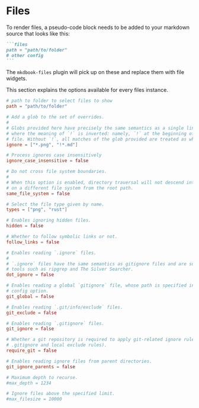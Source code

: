 # Files

To render files, a pseudo-code block needs to be added to your markdown source
that looks like this:

~~~markdown
```files
path = "path/to/folder"
# other config
```
~~~

The `mkdbook-files` plugin will pick up on these and replace them with file widgets.

This section explains the options available for every files instance.

```toml
# path to folder to select files to show
path = "path/to/folder"

# Add a glob to the set of overrides.
#
# Globs provided here have precisely the same semantics as a single line in a gitignore file,
# where the meaning of `!` is inverted: namely, `!` at the beginning of a glob will ignore a
# file. Without `!`, all matches of the glob provided are treated as whitelist matches.
ignore = ["*.png", "!*.md"]

# Process ignores case insensitively
ignore_case_insensitive = false

# Do not cross file system boundaries.
#
# When this option is enabled, directory traversal will not descend into directories that are
# on a different file system from the root path.
same_file_system = false

# Select the file type given by name.
types = ["png", "rust"]

# Enables ignoring hidden files.
hidden = false

# Whether to follow symbolic links or not.
follow_links = false

# Enables reading `.ignore` files.
#
# `.ignore` files have the same semantics as gitignore files and are supported by search
# tools such as ripgrep and The Silver Searcher.
dot_ignore = false

# Enables reading a global `gitignore` file, whose path is specified in git’s `core.excludesFile`
# config option.
git_global = false

# Enables reading `.git/info/exclude` files.
git_exclude = false

# Enables reading `.gitignore` files.
git_ignore = false

# Whether a git repository is required to apply git-related ignore rules (global rules,
# .gitignore and local exclude rules).
require_git = false

# Enables reading ignore files from parent directories.
git_ignore_parents = false

# Maximum depth to recurse.
#max_depth = 1234

# Ignore files above the specified limit.
#max_filesize = 10000
```
